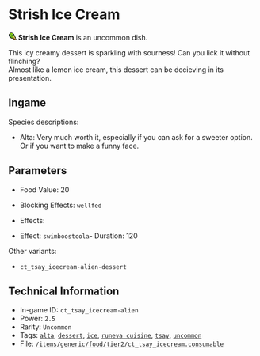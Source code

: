 # Strish Ice Cream

<img src="https://raw.githubusercontent.com/Ceterai/Enternia/main/items/generic/food/tier2/ct_tsay_icecream.png" alt="Strish Ice Cream icon" loading="lazy" height=16px width="auto" /> **Strish Ice Cream** is an uncommon dish.

This icy creamy dessert is sparkling with sourness! Can you lick it without flinching?  
Almost like a lemon ice cream, this dessert can be decieving in its presentation.

## Ingame

Species descriptions:

- Alta: Very much worth it, especially if you can ask for a sweeter option. Or if you want to make a funny face.

## Parameters

- Food Value: 20
- Blocking Effects: `wellfed`
- Effects: 

- Effect: `swimboostcola`- Duration: 120

Other variants:

- `ct_tsay_icecream-alien-dessert`

## Technical Information

- In-game ID: `ct_tsay_icecream-alien`
- Power: `2.5`
- Rarity: `Uncommon`
- Tags: [`alta`](https://ceterai.github.io/MyEnternia/Wiki/Tags/Alta), [`dessert`](https://ceterai.github.io/MyEnternia/Wiki/Tags/Dessert), [`ice`](https://ceterai.github.io/MyEnternia/Wiki/Tags/Ice), [`runeva_cuisine`](https://ceterai.github.io/MyEnternia/Wiki/Tags/RunevaCuisine), [`tsay`](https://ceterai.github.io/MyEnternia/Wiki/Tags/Tsay), [`uncommon`](https://ceterai.github.io/MyEnternia/Wiki/Tags/Uncommon)
- File: [`/items/generic/food/tier2/ct_tsay_icecream.consumable`](https://github.com/Ceterai/Enternia/blob/main/items/generic/food/tier2/ct_tsay_icecream.consumable)
